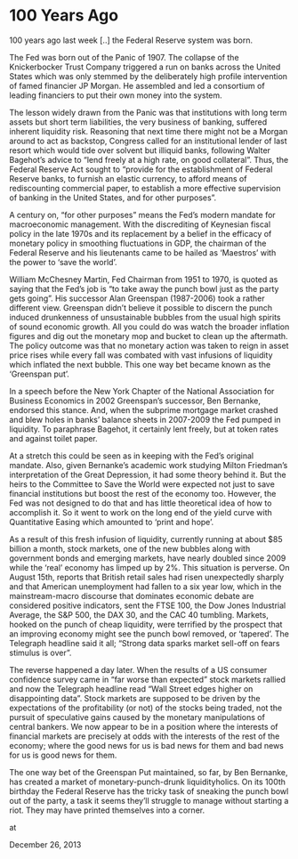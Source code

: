 # 100 Years Ago
100 years ago last week [..] the Federal Reserve system was born.

The Fed was born out of the Panic of 1907. The collapse of the Knickerbocker Trust Company triggered a run on banks across the United States which was only stemmed by the deliberately high profile intervention of famed financier JP Morgan. He assembled and led a consortium of leading financiers to put their own money into the system.

The lesson widely drawn from the Panic was that institutions with long term assets but short term liabilities, the very business of banking, suffered inherent liquidity risk. Reasoning that next time there might not be a Morgan around to act as backstop, Congress called for an institutional lender of last resort which would tide over solvent but illiquid banks, following Walter Bagehot’s advice to “lend freely at a high rate, on good collateral”. Thus, the Federal Reserve Act sought to “provide for the establishment of Federal Reserve banks, to furnish an elastic currency, to afford means of rediscounting commercial paper, to establish a more effective supervision of banking in the United States, and for other purposes”. 

A century on, “for other purposes” means the Fed’s modern mandate for macroeconomic management. With the discrediting of Keynesian fiscal policy in the late 1970s and its replacement by a belief in the efficacy of monetary policy in smoothing fluctuations in GDP, the chairman of the Federal Reserve and his lieutenants came to be hailed as ‘Maestros’ with the power to ‘save the world’. 

William McChesney Martin, Fed Chairman from 1951 to 1970, is quoted as saying that the Fed’s job is “to take away the punch bowl just as the party gets going”. His successor Alan Greenspan (1987-2006) took a rather different view. Greenspan didn’t believe it possible to discern the punch induced drunkenness of unsustainable bubbles from the usual high spirits of sound economic growth. All you could do was watch the broader inflation figures and dig out the monetary mop and bucket to clean up the aftermath. The policy outcome was that no monetary action was taken to reign in asset price rises while every fall was combated with vast infusions of liquidity which inflated the next bubble. This one way bet became known as the ‘Greenspan put’.

In a speech before the New York Chapter of the National Association for Business Economics in 2002 Greenspan’s successor, Ben Bernanke, endorsed this stance. And, when the subprime mortgage market crashed and blew holes in banks’ balance sheets in 2007-2009 the Fed pumped in liquidity. To paraphrase Bagehot, it certainly lent freely, but at token rates and against toilet paper.

At a stretch this could be seen as in keeping with the Fed’s original mandate. Also, given Bernanke’s academic work studying Milton Friedman’s interpretation of the Great Depression, it had some theory behind it. But the heirs to the Committee to Save the World were expected not just to save financial institutions but boost the rest of the economy too. However, the Fed was not designed to do that and has little theoretical idea of how to accomplish it. So it went to work on the long end of the yield curve with Quantitative Easing which amounted to ‘print and hope’.

As a result of this fresh infusion of liquidity, currently running at about $85 billion a month, stock markets, one of the new bubbles along with government bonds and emerging markets, have nearly doubled since 2009 while the ‘real’ economy has limped up by 2%. This situation is perverse. On August 15th, reports that British retail sales had risen unexpectedly sharply and that American unemployment had fallen to a six year low, which in the mainstream-macro discourse that dominates economic debate are considered positive indicators, sent the FTSE 100, the Dow Jones Industrial Average, the S&P 500, the DAX 30, and the CAC 40 tumbling. Markets, hooked on the punch of cheap liquidity, were terrified by the prospect that an improving economy might see the punch bowl removed, or ‘tapered’. The Telegraph headline said it all; “Strong data sparks market sell-off on fears stimulus is over”.

The reverse happened a day later. When the results of a US consumer confidence survey came in “far worse than expected” stock markets rallied and now the Telegraph headline read “Wall Street edges higher on disappointing data”. Stock markets are supposed to be driven by the expectations of the profitability (or not) of the stocks being traded, not the pursuit of speculative gains caused by the monetary manipulations of central bankers. We now appear to be in a position where the interests of financial markets are precisely at odds with the interests of the rest of the economy; where the good news for us is bad news for them and bad news for us is good news for them.

The one way bet of the Greenspan Put maintained, so far, by Ben Bernanke, has created a market of monetary-punch-drunk liquidityholics. On its 100th birthday the Federal Reserve has the tricky task of sneaking the punch bowl out of the party, a task it seems they’ll struggle to manage without starting a riot. They may have printed themselves into a corner.







at

December 26, 2013















